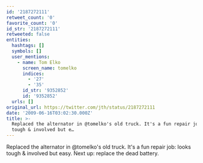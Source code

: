 ```yaml
---
id: '2187272111'
retweet_count: '0'
favorite_count: '0'
id_str: '2187272111'
retweeted: false
entities:
  hashtags: []
  symbols: []
  user_mentions:
    - name: Tom Elko
      screen_name: tomelko
      indices:
        - '27'
        - '35'
      id_str: '9352852'
      id: '9352852'
  urls: []
original_url: https://twitter.com/jth/status/2187272111
date: '2009-06-16T03:02:30.000Z'
title: >-
  Replaced the alternator in @tomelko's old truck. It's a fun repair job: looks
  tough & involved but e…
---
```


Replaced the alternator in @tomelko's old truck. It's a fun repair job: looks tough & involved but easy. Next up: replace the dead battery.